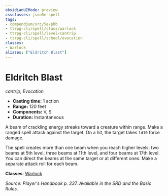 ```yaml
---
obsidianUIMode: preview
cssclasses: json5e-spell
tags:
- compendium/src/5e/phb
- ttrpg-cli/spell/class/warlock
- ttrpg-cli/spell/level/cantrip
- ttrpg-cli/spell/school/evocation
classes:
- Warlock
aliases: ["Eldritch Blast"]
---
```

# Eldritch Blast
*cantrip, Evocation*  

- **Casting time:** 1 action
- **Range:** 120 feet
- **Components:** V, S
- **Duration:** Instantaneous

A beam of crackling energy streaks toward a creature within range. Make a ranged spell attack against the target. On a hit, the target takes `1d10` force damage.

The spell creates more than one beam when you reach higher levels: two beams at 5th level, three beams at 11th level, and four beams at 17th level. You can direct the beams at the same target or at different ones. Make a separate attack roll for each beam.

**Classes**: [Warlock](/3-Mechanics/CLI/classes/warlock.md)

*Source: Player's Handbook p. 237. Available in the SRD and the Basic Rules.*